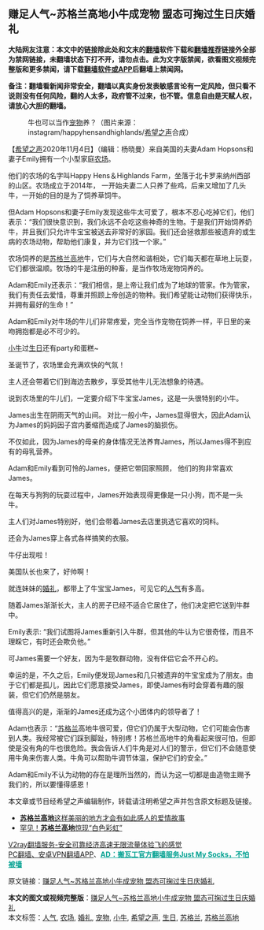  <h2>赚足人气~苏格兰高地小牛成宠物 盟态可掬过生日庆婚礼</h2> <p class="notice"><b>大陆网友注意：本文中的链接除此处和文末的<a href="https://github.com/bannedbook/fanqiang" >翻墙</a>软件下载和<a href="https://github.com/killgcd/justmysocks/blob/master/README.md">翻墙推荐</a>链接外全部为禁网链接，未翻墙状态下打不开，请勿点击。此为文字版禁闻，欲看图文视频完整版和更多禁闻，请下载<a href="https://github.com/bannedbook/fanqiang">翻墙软件或APP</a>后翻墙上禁闻网。</p><p>备注：翻墙看新闻非常安全，翻墙以真实身份发表敏感言论有一定风险，但只看不说则没有任何风险，翻的人太多，政府管不过来，也不管。信息自由是天赋人权，请放心大胆的翻墙。</b></p>  <div class="entry"> <figure><figcaption>牛也可以当作<a href="https://www.bannedbook.org/bnews/tag/%e5%ae%a0%e7%89%a9/" class="st_tag internal_tag" rel="tag" title="标签 宠物 下的日志">宠物</a>养？（图片来源：instagram/happyhensandhighlands/<a href="https://www.bannedbook.org/bnews/tag/%e5%b8%8c%e6%9c%9b%e4%b9%8b%e5%a3%b0/" class="st_tag internal_tag" rel="tag" title="标签 希望之声 下的日志">希望之声</a>合成）</figcaption></figure> <p>【<span class='wp_keywordlink_affiliate'><a href="https://www.soundofhope.org" title="希望之声" target="_blank">希望之声</a></span>2020年11月4日】（编辑：杨晓曼）来自美国的夫妻Adam Hopsons和妻子Emily拥有一个小型家庭<a href="https://www.bannedbook.org/bnews/tag/%E5%86%9C%E5%9C%BA/" class="st_tag internal_tag" rel="tag" title="标签 农场 下的日志">农场</a>。</p> <p>他们的农场的名字叫Happy Hens＆Highlands Farm，坐落于北卡罗来纳州西部的山区。农场成立于2014年， 一开始夫妻二人只养了些鸡，后来又增加了几头牛，一开始的目的是为了饲养草饲牛。</p> <p>但Adam Hopsons和妻子Emily发现这些牛太可爱了，根本不忍心吃掉它们，他们表示：“我们很快意识到，我们永远不会吃这些神奇的生物。于是我们开始饲养奶牛，并且我们只允许牛宝宝被送去非常好的家园。我们还会拯救那些被遗弃的或生病的农场动物，帮助他们康复，并为它们找一个家。”</p> <p></p> <p>农场饲养的是<a href="https://www.bannedbook.org/bnews/tag/%E8%8B%8F%E6%A0%BC%E5%85%B0%E9%AB%98%E5%9C%B0/" class="st_tag internal_tag" rel="tag" title="标签 苏格兰高地 下的日志">苏格兰高地</a>牛，它们与大自然和谐相处，它们每天都在草地上玩耍，它们都很温顺。牧场的牛是注册的种畜，是当作牧场宠物饲养的。</p> <p></p> <p>Adam和Emily还表示：“我们相信，是上帝让我们成为了地球的管家。作为管家，我们有责任去爱惜，尊重并照顾上帝创造的物种。我们希望能让动物们获得快乐，并拥有最好的生命！”</p> <p>Adam和Emily对牛场的牛儿们非常疼爱，完全当作宠物在饲养一样，平日里的亲吻拥抱都是必不可少的。</p> <p></p> <p></p>  <p><a href="https://www.bannedbook.org/bnews/tag/%E5%B0%8F%E7%89%9B/" class="st_tag internal_tag" rel="tag" title="标签 小牛 下的日志">小牛</a>过<a href="https://www.bannedbook.org/bnews/tag/%E7%94%9F%E6%97%A5/" class="st_tag internal_tag" rel="tag" title="标签 生日 下的日志">生日</a>还有party和蛋糕~</p> <p></p> <p>圣诞节了，农场里会充满欢快的气氛！</p> <p>主人还会带着它们到海边去散步，享受其他牛儿无法想象的待遇。</p> <p></p> <p>说到农场里的牛儿们，一定要介绍下牛宝宝James，这是一头很特别的小牛。</p> <p>James出生在阴雨天气的山间。 对比一般小牛，James显得很大，因此Adam认为James的妈妈因子宫内萎缩而造成了James的脑损伤。</p> <p>不仅如此，因为James的母亲的身体情况无法养育James，所以James得不到应有的母乳营养。</p> <p>Adam和Emily看到可怜的James，便把它带回家照顾， 他们的狗非常喜欢James。</p> <p>在每天与狗狗的玩耍过程中，James开始表现得更像是一只小狗，而不是一头牛。</p>  <p></p> <p>主人们对James特别好，他们会带着James去店里挑选它喜欢的饲料。</p> <p></p> <p>还会为James穿上各式各样搞笑的衣服。</p> <p></p> <p>牛仔出现啦！</p> <p></p> <p>美国队长也来了，好帅啊！</p> <p></p> <p>就连妹妹的<a href="https://www.bannedbook.org/bnews/tag/%e5%a9%9a%e7%a4%bc/" class="st_tag internal_tag" rel="tag" title="标签 婚礼 下的日志">婚礼</a>，都带上了牛宝宝James，可见它的<a href="https://www.bannedbook.org/bnews/tag/%E4%BA%BA%E6%B0%94/" class="st_tag internal_tag" rel="tag" title="标签 人气 下的日志">人气</a>有多高。</p>  <p></p> <p>随着James渐渐长大，主人的房子已经不适合它居住了，他们决定把它送到牛群中。</p> <p>Emily表示: “我们试图将James重新引入牛群，但其他的牛认为它很奇怪，而且不理睬它，有时还会欺负他。”</p> <p>可James需要一个好友，因为牛是牧群动物，没有伴侣它会不开心的。</p> <p>幸运的是，不久之后，Emily便发现James和几只被遗弃的牛宝宝成为了朋友。由于它们都是孤儿，因此它们愿意接受James，即使James有时会穿着有趣的服装，但它们仍然是朋友。</p> <p>值得高兴的是，渐渐的James还成为这个小团体内的领导者了！</p> <p></p> <p>Adam也表示：“<a href="https://www.bannedbook.org/bnews/tag/%e8%8b%8f%e6%a0%bc%e5%85%b0/" class="st_tag internal_tag" rel="tag" title="标签 苏格兰 下的日志">苏格兰</a>高地牛很可爱，但它们仍属于大型动物，它们可能会伤害到人类。我经常被它们踩到脚趾，特别疼！苏格兰高地牛的角看起来很可怕，但即使是没有角的牛也很危险。我会告诉人们牛角是对人们的警示，但它们不会随意使用牛角来伤害人类。牛角可以帮助牛调节体温，保护它们的安全。”</p> <p>Adam和Emily不认为动物的存在是理所当然的，而认为这一切都是由造物主赐予我们的，所以要懂得感恩！</p> <p>本文章或节目经希望之声编辑制作，转载请注明希望之声并包含原文标题及链接。</p>  <ul class='op-related-articles' title='相关阅读'> <li><a href='https://www.bannedbook.org/bnews/funmedia/20170808/803565.html' target='_blank'><b>苏格兰高地</b>这样美丽的地方才会有如此感人的爱情故事</a></li> <li><a href='https://www.bannedbook.org/bnews/worldnews/20161123/618060.html' target='_blank'>罕见！<b>苏格兰高地</b>惊现“白色彩虹”</a></li> </ul> <p class="texttj"> <a href="https://www.bannedbook.org/forum23/topic22702.html" target="_blank">V2ray翻墙服务-安全可靠经济高速无限流量体验飞的感觉</a><br/> <a href="https://github.com/bannedbook/fanqiang/wiki/%E7%A6%81%E9%97%BB%E7%BD%91%E5%AE%89%E5%8D%93%E7%BF%BB%E5%A2%99%E6%96%B0%E9%97%BBAPP" target="_blank">PC翻墙、安卓VPN翻墙APP</a>、<span onclick="window.open('https://github.com/killgcd/justmysocks/blob/master/README.md')" style="font-weight:bold;color:#00A191;cursor:pointer;text-decoration:underline;outline:none">AD：搬瓦工官方翻墙服务Just My Socks，不怕被墙</span></p><p>原文链接：<a class="src_link"  href="https://www.soundofhope.org/post/272728" target="_blank">赚足人气~苏格兰高地小牛成宠物 盟态可掬过生日庆婚礼</a></p><a name='sharetosocial'></a>       <div><b>本文的图文或视频完整版</b>：<a href='https://www.bannedbook.org/bnews/comments/20201104/1425750.html'>赚足人气~苏格兰高地小牛成宠物 盟态可掬过生日庆婚礼</a></div>  </div><!--END ENTRY--> <div class="postfooter"> <div>本文标签：<a href="https://www.bannedbook.org/bnews/tag/%E4%BA%BA%E6%B0%94/" rel="tag">人气</a>, <a href="https://www.bannedbook.org/bnews/tag/%E5%86%9C%E5%9C%BA/" rel="tag">农场</a>, <a href="https://www.bannedbook.org/bnews/tag/%e5%a9%9a%e7%a4%bc/" rel="tag">婚礼</a>, <a href="https://www.bannedbook.org/bnews/tag/%e5%ae%a0%e7%89%a9/" rel="tag">宠物</a>, <a href="https://www.bannedbook.org/bnews/tag/%E5%B0%8F%E7%89%9B/" rel="tag">小牛</a>, <a href="https://www.bannedbook.org/bnews/tag/%e5%b8%8c%e6%9c%9b%e4%b9%8b%e5%a3%b0/" rel="tag">希望之声</a>, <a href="https://www.bannedbook.org/bnews/tag/%E7%94%9F%E6%97%A5/" rel="tag">生日</a>, <a href="https://www.bannedbook.org/bnews/tag/%e8%8b%8f%e6%a0%bc%e5%85%b0/" rel="tag">苏格兰</a>, <a href="https://www.bannedbook.org/bnews/tag/%E8%8B%8F%E6%A0%BC%E5%85%B0%E9%AB%98%E5%9C%B0/" rel="tag">苏格兰高地</a></div>  </div><!--END POSTFOOTER--> 